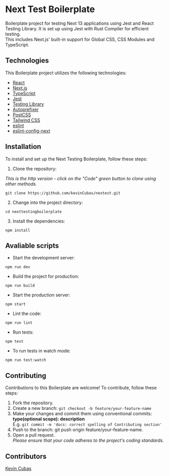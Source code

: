 # Next Test Boilerplate

Boilerplate project for testing Next 13 applications using Jest and React Testing Library. It is set up using Jest with Rust Compiler for efficient testing. <br>
This includes Next.js' built-in support for Global CSS, CSS Modules and TypeScript.

## Technologies
This Boilerplate project utilizes the following technologies:
- [React](https://react.dev/)
- [Next.js](https://nextjs.org/docs/)
- [TypeScript](https://www.typescriptlang.org/)
- [Jest](https://jestjs.io/)
- [Testing Library](https://testing-library.com/)
- [Autoprefixer](https://github.com/postcss/autoprefixer)
- [PostCSS](https://github.com/postcss)
- [Tailwind CSS](https://tailwindcss.com/)
- [eslint](https://eslint.org/)
- [eslint-config-next](https://www.npmjs.com/package/eslint-config-next)

## Installation
To install and set up the Next Testing Boilerplate, follow these steps:

1. Clone the repository:

*This is the http version - click on the "Code" green button to clone using other methods.*
```console
git clone https://github.com/kevinCubas/nextest.git
```
2. Change into the project directory:
```console
cd nexttestingboilerplate
```
3. Install the dependencies:
```console
npm install
```
## Avaliable scripts

- Start the development server:
```console
npm run dev
```

- Build the project for production:
```console
npm run build
```
- Start the production server:
```console
npm start
```
- Lint the code:
```console
npm run lint
```
- Run tests:
```console
npm test
``` 
- To run tests in watch mode:
```console
npm run test:watch
```
## Contributing
Contributions to this Boilerplate are welcome! To contribute, follow these steps:

1. Fork the repository.
2. Create a new branch: `git checkout -b feature/your-feature-name`
3. Make your changes and commit them using conventional commits: **type(optional scope): description** <br>
E.g. `git commit -m 'docs: correct spelling of Contributing section'`
4. Push to the branch: git push origin feature/your-feature-name.
5. Open a pull request. <br>
*Please ensure that your code adheres to the project's coding standards.*

## Contributors
[Kevin Cubas](https://github.com/kevinCubas)
